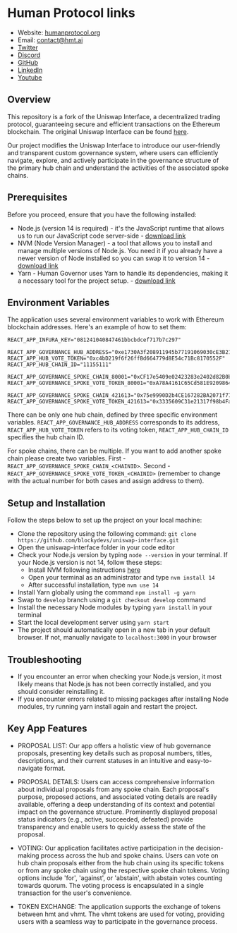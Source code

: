 # Human Protocol links

- Website: [humanprotocol.org](https://humanprotocol.org/)
- Email: [contact@hmt.ai](mailto:contact@hmt.ai)
- [Twitter](http://hmt.ai/twitter)
- [Discord](http://hmt.ai/discord)
- [GitHub](http://hmt.ai/github)
- [LinkedIn](http://hmt.ai/linkedin)
- [Youtube](https://www.youtube.com/@HUMANProtocol)


## Overview

This repository is a fork of the Uniswap Interface, a decentralized trading protocol, guaranteeing secure and efficient transactions on the Ethereum blockchain. The original Uniswap Interface can be found [here](https://github.com/Uniswap/interface).

Our project modifies the Uniswap Interface to introduce our user-friendly and transparent custom governance system, where users can efficiently navigate, explore, and actively participate in the governance structure of the primary hub chain and understand the activities of the associated spoke chains.


## Prerequisites

Before you proceed, ensure that you have the following installed:
- Node.js (version 14 is required) - it's the JavaScript runtime that allows us to run our JavaScript code server-side - [download link](https://nodejs.org/en/download) 
- NVM (Node Version Manager) - a tool that allows you to install and manage multiple versions of Node.js. You need it if you already have a newer version of Node installed so you can swap it to version 14 - [download link](https://github.com/coreybutler/nvm-windows/releases) 
- Yarn - Human Governor uses Yarn to handle its dependencies, making it a necessary tool for the project setup. - [download link](https://yarnpkg.com/cli/install)


## Environment Variables

The application uses several environment variables to work with Ethereum blockchain addresses. Here's an example of how to set them:

```
REACT_APP_INFURA_KEY="081241040847461bbcbdcef717b7c297"

REACT_APP_GOVERNANCE_HUB_ADDRESS="0xe1730A3f208911945b77191069030cE3B2129f77"
REACT_APP_HUB_VOTE_TOKEN="0xc4bD219f6f26ffBd664779d8E54c71Bc8170552F"
REACT_APP_HUB_CHAIN_ID="11155111"

REACT_APP_GOVERNANCE_SPOKE_CHAIN_80001="0xCF17e5409e02423283e2402d82B0b5c8BEcDB13a"
REACT_APP_GOVERNANCE_SPOKE_VOTE_TOKEN_80001="0xA78A4161C65Cd581E9209864E506dD1A1eF6cf77"

REACT_APP_GOVERNANCE_SPOKE_CHAIN_421613="0x75e9990D2b4CE167282BA2071f771f3248D3B9F9"
REACT_APP_GOVERNANCE_SPOKE_VOTE_TOKEN_421613="0x3335609C31e21317f98b4Fa0EB3cA71C8A8AaF3E"
```

There can be only one hub chain, defined by three specific environment variables. 
`REACT_APP_GOVERNANCE_HUB_ADDRESS` corresponds to its address, 
`REACT_APP_HUB_VOTE_TOKEN` refers to its voting token,
`REACT_APP_HUB_CHAIN_ID` specifies the hub chain ID.

For spoke chains, there can be multiple. If you want to add another spoke chain please create two variables. First - `REACT_APP_GOVERNANCE_SPOKE_CHAIN_<CHAINID>`. Second - `REACT_APP_GOVERNANCE_SPOKE_VOTE_TOKEN_<CHAINID>` (remember to change <CHAINID> with the actual number for both cases and assign address to them).


## Setup and Installation

Follow the steps below to set up the project on your local machine:

- Clone the repository using the following command: `git clone https://github.com/blockydevs/uniswap-interface.git`
- Open the uniswap-interface folder in your code editor
- Check your Node.js version by typing `node --version` in your terminal. If your Node.js version is not 14, follow these steps:
    * Install NVM following instructions [here](https://www.freecodecamp.org/news/node-version-manager-nvm-install-guide/)
    * Open your terminal as an administrator and type `nvm install 14`
    * After successful installation, type `nvm use 14`
- Install Yarn globally using the command `npm install -g yarn`
- Swap to `develop` branch using a `git checkout develop` command
- Install the necessary Node modules by typing `yarn install` in your terminal
- Start the local development server using `yarn start`
- The project should automatically open in a new tab in your default browser. If not, manually navigate to `localhost:3000` in your browser


## Troubleshooting

- If you encounter an error when checking your Node.js version, it most likely means that Node.js has not been correctly installed, and you should consider reinstalling it.
- If you encounter errors related to missing packages after installing Node modules, try running yarn install again and restart the project.


## Key App Features

- PROPOSAL LIST: Our app offers a holistic view of hub governance proposals, presenting key details such as proposal numbers, titles, descriptions, and their current statuses in an intuitive and easy-to-navigate format.

- PROPOSAL DETAILS: Users can access comprehensive information about individual proposals from any spoke chain. Each proposal's purpose, proposed actions, and associated voting details are readily available, offering a deep understanding of its context and potential impact on the governance structure. Prominently displayed proposal status indicators (e.g., active, succeeded, defeated) provide transparency and enable users to quickly assess the state of the proposal.

- VOTING: Our application facilitates active participation in the decision-making process across the hub and spoke chains. Users can vote on hub chain proposals either from the hub chain using its specific tokens or from any spoke chain using the respective spoke chain tokens. Voting options include 'for', 'against', or 'abstain', with abstain votes counting towards quorum. The voting process is encapsulated in a single transaction for the user's convenience.

- TOKEN EXCHANGE: The application supports the exchange of tokens between hmt and vhmt. The vhmt tokens are used for voting, providing users with a seamless way to participate in the governance process.